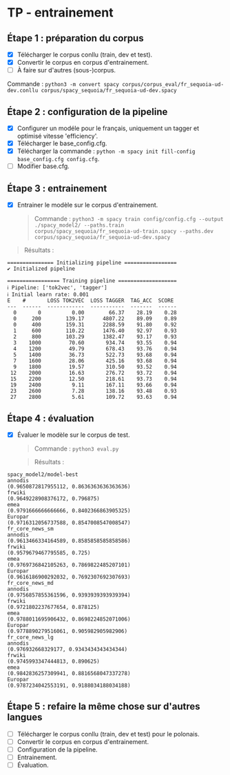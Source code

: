 # TP - entrainement

## Étape 1 : préparation du corpus

- [x] Télécharger le corpus conllu (train, dev et test).
- [x] Convertir le corpus en corpus d'entrainement.
- [ ] À faire sur d'autres (sous-)corpus.

Commande : `python3 -m convert spacy corpus/corpus_eval/fr_sequoia-ud-dev.conllu corpus/spacy_sequoia/fr_sequoia-ud-dev.spacy`

## Étape 2 : configuration de la pipeline

- [x] Configurer un modéle pour le français, uniquement un tagger et optimisé vitesse 'efficiency'.
- [x] Télécharger le base_config.cfg.
- [x] Télécharger la commande : `python -m spacy init fill-config base_config.cfg config.cfg`.
- [ ] Modifier base.cfg.

## Étape 3 : entrainement

- [x] Entrainer le modèle sur le corpus d'entrainement.

  > Commande : `python3 -m spacy train config/config.cfg --output ./spacy_model2/ --paths.train corpus/spacy_sequoia/fr_sequoia-ud-train.spacy --paths.dev corpus/spacy_sequoia/fr_sequoia-ud-dev.spacy`

> Résultats :

```
=============== Initializing pipeline =================
✔ Initialized pipeline

================= Training pipeline ===================
ℹ Pipeline: ['tok2vec', 'tagger']
ℹ Initial learn rate: 0.001
E    #       LOSS TOK2VEC  LOSS TAGGER  TAG_ACC  SCORE
---  ------  ------------  -----------  -------  ------
  0       0          0.00        66.37    28.19    0.28
  0     200        139.17      4807.22    89.09    0.89
  0     400        159.31      2288.59    91.80    0.92
  1     600        110.22      1476.40    92.97    0.93
  2     800        103.29      1382.47    93.17    0.93
  3    1000         70.60       934.74    93.55    0.94
  4    1200         49.79       678.43    93.76    0.94
  5    1400         36.73       522.73    93.68    0.94
  7    1600         28.06       425.16    93.68    0.94
  9    1800         19.57       310.50    93.52    0.94
 12    2000         16.63       276.72    93.72    0.94
 15    2200         12.50       218.61    93.73    0.94
 19    2400          9.11       167.11    93.66    0.94
 23    2600          7.28       138.16    93.48    0.93
 27    2800          5.61       109.72    93.63    0.94
```

## Étape 4 : évaluation

- [x] Évaluer le modèle sur le corpus de test.

  > Commande : `python3 eval.py`

  > Résultats :

```
spacy_model2/model-best
annodis
(0.9650872817955112, 0.8636363636363636)
frwiki
(0.9649228908376172, 0.796875)
emea
(0.9791666666666666, 0.8402366863905325)
Europar
(0.9716312056737588, 0.8547008547008547)
fr_core_news_sm
annodis
(0.9613466334164589, 0.8585858585858586)
frwiki
(0.9579679467795585, 0.725)
emea
(0.9769736842105263, 0.7869822485207101)
Europar
(0.9616186900292032, 0.7692307692307693)
fr_core_news_md
annodis
(0.9756857855361596, 0.9393939393939394)
frwiki
(0.9721802237677654, 0.878125)
emea
(0.9788011695906432, 0.8698224852071006)
Europar
(0.9778890279516061, 0.905982905982906)
fr_core_news_lg
annodis
(0.976932668329177, 0.9343434343434344)
frwiki
(0.9745993347444813, 0.890625)
emea
(0.9842836257309941, 0.8816568047337278)
Europar
(0.9787234042553191, 0.9188034188034188)
```

## Étape 5 : refaire la même chose sur d'autres langues

- [ ] Télécharger le corpus conllu (train, dev et test) pour le polonais.
- [ ] Convertir le corpus en corpus d'entrainement.
- [ ] Configuration de la pipeline.
- [ ] Entrainement.
- [ ] Évaluation.
